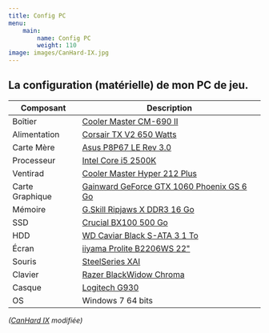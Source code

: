 ```yaml
---
title: Config PC
menu:
    main:
        name: Config PC
        weight: 110
image: images/CanHard-IX.jpg
---
```

## La configuration (matérielle) de mon PC de jeu.

| Composant       | Description |
| --------------- | ----------- |
| Boîtier         | [Cooler Master CM-690 II](http://www.coolermaster.com/case/mid-tower/cm-690-ii-ver-2/) |
| Alimentation    | [Corsair TX V2 650 Watts](http://www.materiel.net/alimentation-pour-pc/corsair-tx-v2-650w-64329.html) |
| Carte Mère      | [Asus P8P67 LE Rev 3.0](https://www.asus.com/Motherboards/P8P67_LE/) |
| Processeur      | [Intel Core i5 2500K](http://ark.intel.com/products/52209/Intel-Core-i5-2500-Processor-6M-Cache-up-to-3_70-GHz) |
| Ventirad        | [Cooler Master Hyper 212 Plus](http://www.coolermaster.com/cooling/cpu-air-cooler/hyper-212-plus/) |
| Carte Graphique | [Gainward GeForce GTX 1060 Phoenix GS 6 Go](http://www.gainward.com/main/vgapro.php?id=988) |
| Mémoire         | [G.Skill Ripjaws X DDR3 16 Go](http://www.gskill.com/en/product/f3-12800cl9d-8gbxl) |
| SSD             | [Crucial BX100 500 Go](http://www.crucial.fr/fra/fr/macbook-pro-(13-pouces,-d%C3%A9but-2011)/CT6512438) |
| HDD             | [WD Caviar Black S-ATA 3 1 To](https://www.wdc.com/fr-fr/products/internal-storage/wd-black-desktop.html#WD1003FZEX) |
| Écran           | [iiyama Prolite B2206WS 22"](http://iiyama.com/fr_fr/produits/prolite-b2206ws-1/) |
| Souris          | [SteelSeries XAI](http://www.lesnumeriques.com/souris/steelseries-xai-p7147/test.html) |
| Clavier         | [Razer BlackWidow Chroma](http://www.razerzone.com/gaming-keyboards-keypads/razer-blackwidow-chroma) |
| Casque          | [Logitech G930](http://gaming.logitech.com/en-us/product/g930-7-1-wireless-gaming-headset) |
| OS              | Windows 7 64 bits |

_([CanHard IX](http://www.materiel.net/ordinateur/materiel-net-canhard-ix-70538.html) modifiée)_
